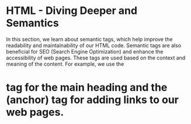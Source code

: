 # HTML - Diving Deeper and Semantics 
In this section, we learn about semantic tags, which help improve the readability and maintainability of our HTML code. Semantic tags are also beneficial for SEO (Search Engine Optimization) and enhance the accessibility of web pages. These tags are used based on the context and meaning of the content. For example, we use the <h1> tag for the main heading and the <a> (anchor) tag for adding links to our web pages.